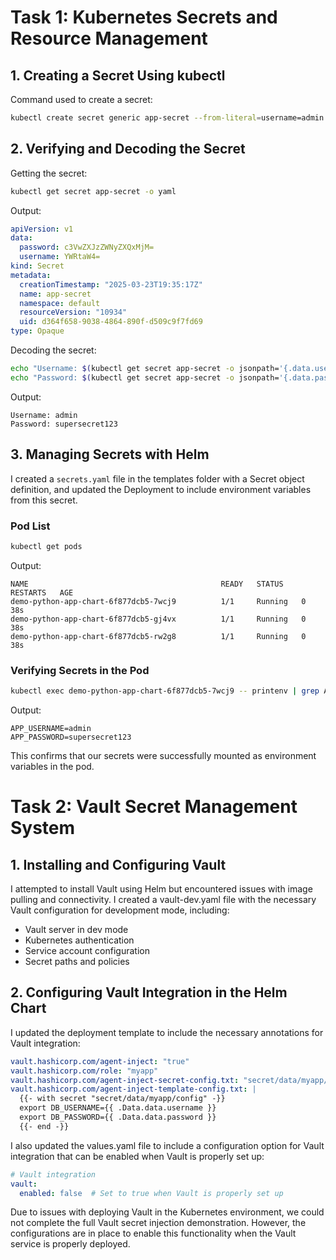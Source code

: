 # Task 1: Kubernetes Secrets and Resource Management

## 1. Creating a Secret Using kubectl

Command used to create a secret:
```bash
kubectl create secret generic app-secret --from-literal=username=admin --from-literal=password=supersecret123
```

## 2. Verifying and Decoding the Secret

Getting the secret:
```bash
kubectl get secret app-secret -o yaml
```

Output:
```yaml
apiVersion: v1
data:
  password: c3VwZXJzZWNyZXQxMjM=
  username: YWRtaW4=
kind: Secret
metadata:
  creationTimestamp: "2025-03-23T19:35:17Z"
  name: app-secret
  namespace: default
  resourceVersion: "10934"
  uid: d364f658-9038-4864-890f-d509c9f7fd69
type: Opaque
```

Decoding the secret:
```bash
echo "Username: $(kubectl get secret app-secret -o jsonpath='{.data.username}' | base64 --decode)"
echo "Password: $(kubectl get secret app-secret -o jsonpath='{.data.password}' | base64 --decode)"
```

Output:
```
Username: admin
Password: supersecret123
```

## 3. Managing Secrets with Helm

I created a `secrets.yaml` file in the templates folder with a Secret object definition, and updated the Deployment to include environment variables from this secret.

### Pod List
```bash
kubectl get pods
```

Output:
```
NAME                                           READY   STATUS    RESTARTS   AGE
demo-python-app-chart-6f877dcb5-7wcj9          1/1     Running   0          38s
demo-python-app-chart-6f877dcb5-gj4vx          1/1     Running   0          38s
demo-python-app-chart-6f877dcb5-rw2g8          1/1     Running   0          38s
```

### Verifying Secrets in the Pod
```bash
kubectl exec demo-python-app-chart-6f877dcb5-7wcj9 -- printenv | grep APP_
```

Output:
```
APP_USERNAME=admin
APP_PASSWORD=supersecret123
```

This confirms that our secrets were successfully mounted as environment variables in the pod.

# Task 2: Vault Secret Management System

## 1. Installing and Configuring Vault

I attempted to install Vault using Helm but encountered issues with image pulling and connectivity. I created a vault-dev.yaml file with the necessary Vault configuration for development mode, including:

- Vault server in dev mode
- Kubernetes authentication
- Service account configuration
- Secret paths and policies

## 2. Configuring Vault Integration in the Helm Chart

I updated the deployment template to include the necessary annotations for Vault integration:

```yaml
vault.hashicorp.com/agent-inject: "true"
vault.hashicorp.com/role: "myapp"
vault.hashicorp.com/agent-inject-secret-config.txt: "secret/data/myapp/config"
vault.hashicorp.com/agent-inject-template-config.txt: | 
  {{- with secret "secret/data/myapp/config" -}}
  export DB_USERNAME={{ .Data.data.username }}
  export DB_PASSWORD={{ .Data.data.password }}
  {{- end -}}
```

I also updated the values.yaml file to include a configuration option for Vault integration that can be enabled when Vault is properly set up:

```yaml
# Vault integration
vault:
  enabled: false  # Set to true when Vault is properly set up
```

Due to issues with deploying Vault in the Kubernetes environment, we could not complete the full Vault secret injection demonstration. However, the configurations are in place to enable this functionality when the Vault service is properly deployed. 